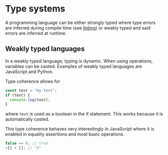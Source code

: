 # Type systems

A programming language can be either strongly typed where type errors are
inferred during compile time (see [linting](../development/linting)) or weakly
typed and said errors are inferred at runtime.

## Weakly typed languages

In a weakly typed language, typing is dynamic. When using operations, variables
can be casted. Examples of weakly typed languages are JavaScript and Python.

Type coherence allows for

```js
const text = "my-text";
if (text) {
  console.log(text);
}
```

where `text` is used as a boolean in the if statement. This works because it is
automatically casted.

This type coherence behaves very interestingly in JavaScript where it is enabled
in equality assertions and most basic operations.

```js
false == 0; // true
+[] + []; // "0"
```
